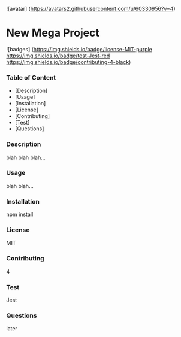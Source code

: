 

![avatar] (https://avatars2.githubusercontent.com/u/60330956?v=4)

# New Mega Project
![badges] (https://img.shields.io/badge/license-MIT-purple https://img.shields.io/badge/test-Jest-red https://img.shields.io/badge/contributing-4-black)

### Table of Content
* [Description]
* [Usage]
* [Installation]
* [License]
* [Contributing]
* [Test]
* [Questions]

### Description
blah blah blah...

### Usage
blah blah...
    
### Installation
npm install
    
### License
MIT

### Contributing
4
    
### Test
Jest

### Questions
later

